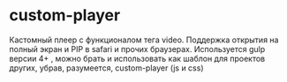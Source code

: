 # custom-player
Кастомный плеер с функционалом тега video. Поддержка открытия на полный экран и PIP в safari  и прочих браузерах.
Используется gulp версии 4+ , можно брать и использовать как шаблон для проектов других, убрав, разумеется, custom-player (js и css)
